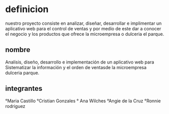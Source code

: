 # definicion 
nuestro proyecto consiste en analizar, diseñar, desarrollar e implimentar un aplicativo web para el control de ventas y por medio de este dar a conocer el negocio y los productos que ofrece la microempresa o dulceria el parque.
 
 
 ## nombre 

Analisis, diseño, desarrollo e implementación de un aplicativo web para                                                         
Sistematizar la información y el orden de ventasde la microempresa  dulceria parque.



## integrantes 

°Maria Castillo 
°Cristian Gonzales 
° Ana Wilches
 °Angie de la Cruz 
 °Ronnie rodriguez
